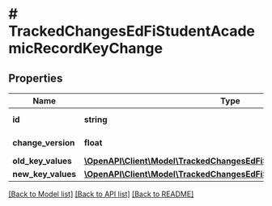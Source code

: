 # # TrackedChangesEdFiStudentAcademicRecordKeyChange

## Properties

Name | Type | Description | Notes
------------ | ------------- | ------------- | -------------
**id** | **string** | Resource identifier | [optional]
**change_version** | **float** | Change version | [optional]
**old_key_values** | [**\OpenAPI\Client\Model\TrackedChangesEdFiStudentAcademicRecordKey**](TrackedChangesEdFiStudentAcademicRecordKey.md) |  | [optional]
**new_key_values** | [**\OpenAPI\Client\Model\TrackedChangesEdFiStudentAcademicRecordKey**](TrackedChangesEdFiStudentAcademicRecordKey.md) |  | [optional]

[[Back to Model list]](../../README.md#models) [[Back to API list]](../../README.md#endpoints) [[Back to README]](../../README.md)
